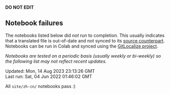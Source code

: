 __DO NOT EDIT__

## Notebook failures

The notebooks listed below did *not* run to completion. This usually indicates
that a translated file is out-of-date and not synced to its
[source counterpart](../en-snapshot/). Notebooks can be run in Colab and synced
using the [GitLocalize project](https://gitlocalize.com/tensorflow/docs-l10n).

*Notebooks are tested on a periodic basis (usually weekly or bi-weekly) so the
following list may not reflect recent updates.*

Updated: Mon, 14 Aug 2023 23:13:26 GMT<br/>
Last run: Sat, 04 Jun 2022 01:46:02 GMT

All <code>site/zh-cn/</code> notebooks pass :)


